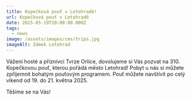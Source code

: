 ```yaml
---
title: Kopečková pouť v Letohradě!
url: Kopečková pouť v Letohradě
date: 2025-05-19T20:00:00.000Z
tags:
  - news
image: /assets/images/cms/trips.jpg
imageAlt: Zámek Letohrad
---
```

Vážení hosté a přiznivci Tvrze Orlice, dovolujeme si Vás pozvat na 310. Kopečkovou pouť, kterou pořádá město Letohrad! Pobyt u nás si můžete zpříjemnit bohatým pouťovým programem. Pouť můžete navštívít po celý víkend od 19. do 21. května 2025.

Těšíme se na Vás!
